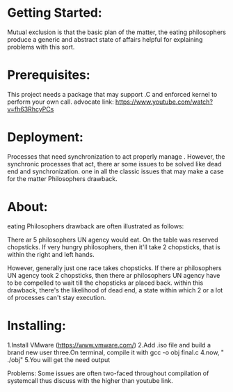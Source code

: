 # Getting Started: 
Mutual exclusion is that the basic plan of the matter, the eating philosophers produce a generic and abstract state of affairs helpful for explaining problems with this sort.

# Prerequisites: 
This project needs a package that may support .C and enforced kernel to perform your own call. advocate link: https://www.youtube.com/watch?v=fh63RhcyPCs

# Deployment: 
Processes that need synchronization to act properly  manage . However, the synchronic processes that act, there ar some issues to be solved  like dead end and synchronization. one in all the classic issues that may make a case for the matter Philosophers drawback.

# About:
 eating Philosophers drawback are often illustrated as follows:

There ar 5 philosophers UN agency would eat. On the table was reserved chopsticks. If very hungry philosophers, then it'll take 2 chopsticks, that is within the right and left hands.

However, generally just one race takes chopsticks. If there ar philosophers UN agency took 2 chopsticks, then there ar philosophers UN agency have to be compelled to wait till the chopsticks ar placed back. within this drawback, there's the likelihood of dead end, a state within which 2 or a lot of processes can't stay execution.

# Installing: 
1.Install VMware (https://www.vmware.com/) 2.Add .iso file and build a brand new user three.On terminal, compile it with gcc -o obj final.c 4.now, " ./obj" 5.You will get the need output

Problems:
 Some issues are often two-faced throughout compilation of systemcall thus discuss with the higher than youtube link.
